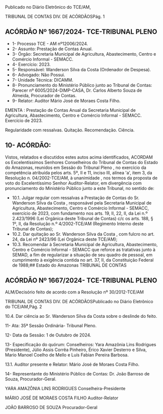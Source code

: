 Publicado  no  Diário  Eletrônico do TCE/AM,

TRIBUNAL DE CONTAS DIV. DE ACÓRDÃOSPág. 1

## ACÓRDÃO Nº 1667/2024- TCE-TRIBUNAL PLENO

- 1- Processo TCE - AM nº12006/2024.
- 2- Assunto: Prestação de Contas Anual.
- 3- Órgão: Secretaria Municipal de  Agricultura, Abastecimento,  Centro  e  Comércio Informal - SEMACC.
- 4- Exercício: 2023.
- 5- Responsável: Wanderson Silva da Costa (Ordenador de Despesa).
- 6- Advogado: Não Possui.
- 7- Unidade Técnica: DICAMM.
- 8- Pronunciamento  do  Ministério  Público  junto  ao  Tribunal  de  Contas: Parecer  nº 6005/2024-DIMP-CASA, Dr. Carlos Alberto Souza de Almeida, Procurador de Contas.
- 9- Relator: Auditor Mário José de Moraes Costa Filho.

EMENTA : Prestação de Contas Anual da Secretaria Municipal  de  Agricultura,  Abastecimento,  Centro  e Comércio Informal - SEMACC. Exercício de 2023.

Regularidade com ressalvas. Quitação. Recomendação. Ciência.

## 10-  ACÓRDÃO:

Vistos, relatados e discutidos estes autos acima identificados, ACORDAM os Excelentíssimos Senhores Conselheiros do Tribunal de Contas do Estado do Amazonas, reunidos em Sessão do Tribunal Pleno , no exercício da competência atribuída pelos arts. 5º, II e 11, inciso III, alínea 'a', item 3, da Resolução n. 04/2002-TCE/AM, à unanimidade , nos termos da proposta de voto do Excelentíssimo Senhor Auditor-Relator, em divergência com pronunciamento do Ministério Público junto a este Tribunal, no sentido de:

- 10.1. Julgar regular com  ressalvas a Prestação de Contas do Sr. Wanderson Silva da Costa , responsável pela Secretaria Municipal de Agricultura,  Abastecimento,  Centro  e  Comércio  Informal  -  SEMACC, exercício de 2023, com fundamento nos arts. 19, II, 22, II, da Lei n.º 2.423/1996 (Lei Orgânica deste Tribunal de Contas) c/c os arts. 188, § 1º,  II,  da  Resolução  n.º  4/2002-TCE/AM  (Regimento  Interno  deste Tribunal de Contas);
- 10.2. Dar quitação ao Sr.  Wanderson Silva da Costa , com fulcro  no  art. 24, da Lei nº 2423/96 (Lei Orgânica deste TCE/AM);
- 10.3. Recomendar à Secretaria Municipal de Agricultura, Abastecimento, Centro e Comércio Informal - SEMACC que reforce as  tratativas  junto  à  SEMAD,  a  fim  de  regularizar  a  situação  de  seu quadro de pessoal, em cumprimento à exigência contida no art. 37, II, da Constituição Federal de 1988;## Estado do Amazonas TRIBUNAL DE CONTAS

## ACÓRDÃO Nº 1667/2024- TCE-TRIBUNAL PLENO

ALM/Decisório feito de acordo com a Resolução nº 30/2012-TCE/AM

TRIBUNAL DE CONTAS DIV. DE ACÓRDÃOSPublicado  no  Diário  Eletrônico do TCE/AM,Pág. 2

10.4. Dar ciência ao Sr.  Wanderson Silva da Costa sobre  o  deslinde  do feito.

11-  Ata: 35ª Sessão Ordinária- Tribunal Pleno.

12-  Data da Sessão: 1 de Outubro de 2024.

13-  Especificação do quórum: Conselheiros: Yara Amazônia Lins Rodrigues (Presidente), Júlio Assis Corrêa Pinheiro, Érico Xavier Desterro e Silva, Mario Manoel Coelho de Mello e Luís Fabian Pereira Barbosa.

13.1. Auditor presente e Relator: Mário José de Moraes Costa Filho.

14-  Representante  do  Ministério  Público  de  Contas: Dr.  João  Barroso  de  Souza, Procurador-Geral.

YARA AMAZÔNIA LINS RODRIGUES Conselheira-Presidente

MÁRIO JOSÉ DE MORAES COSTA FILHO Auditor-Relator

JOÃO BARROSO DE SOUZA Procurador-Geral